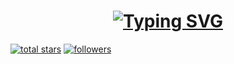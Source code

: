 <h1 align="center">
<a href="https://git.io/typing-svg"><img src="https://readme-typing-svg.demolab.com?font=JetBrains&size=35&duration=3500&pause=500&color=C8005F&center=true&vCenter=true&repeat=false&random=false&width=650&height=150&lines=Welcome+to+profile+of;Jan+Kyn%C4%8Dl" alt="Typing SVG" /></a></h1>

<!-- Social badges section -->
<p align="left">
  <a href="https://github.com/kynclja?tab=repositories&sort=stargazers">
    <img alt="total stars" title="Total stars on GitHub" src="https://custom-icon-badges.demolab.com/github/stars/kynclja?color=CE4632&style=for-the-badge&labelColor=E15C47&logo=star"/></a>
  <a href="https://github.com/kynclja?tab=followers">
    <img alt="followers" title="Follow me on Github" src="https://custom-icon-badges.demolab.com/github/followers/kynclja?color=7C1D24&labelColor=E4333F&style=for-the-badge&logo=person-add&label=Follow&logoColor=white"/></a>
<!--   7B1A21 E73542-->
<!--   FD4710 -->
<!--   <a href="">
    <img alt="views" title="GitHub profile views" src="https://freshidea.com/jonah/app/DenverCoder1-profile-views"/> -->
  </a>
</p>
